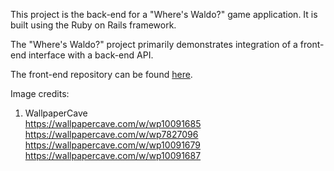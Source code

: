 This project is the back-end for a "Where's Waldo?" game application. It is built using the Ruby on Rails framework.

The "Where's Waldo?" project primarily demonstrates integration of a front-end interface with a back-end API.

The front-end repository can be found [here](https://github.com/xsherryhe/wheres-waldo).

Image credits:
1) WallpaperCave  
  https://wallpapercave.com/w/wp10091685  
  https://wallpapercave.com/w/wp7827096  
  https://wallpapercave.com/w/wp10091679  
  https://wallpapercave.com/w/wp10091687
